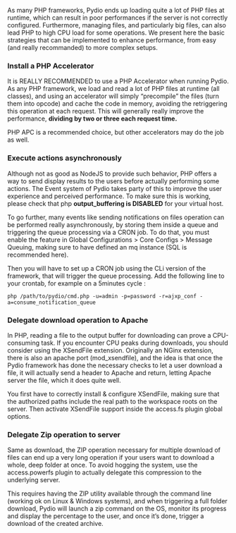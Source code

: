 As many PHP frameworks, Pydio ends up loading quite a lot of PHP files at runtime, which can result in poor performances if the server is not correctly configured. Furthermore, managing files, and particularly big files, can also lead PHP to high CPU load for some operations. We present here the basic strategies that can be implemented to enhance performance, from easy (and really recommanded) to more complex setups.

### Install a PHP Accelerator
It is REALLY RECOMMENDED to use a PHP Accelerator when running Pydio. As any PHP framework, we load and read a lot of PHP files at runtime (all classes), and using an accelerator will simply “precompile” the files (turn them into opcode) and cache the code in memory, avoiding the retriggering this operation at each request. This will generally really improve the performance, **dividing by two or three each request time.**

PHP APC is a recommended choice, but other accelerators may do the job as well.

### Execute actions asynchronously
Although not as good as NodeJS to provide such behavior, PHP offers a way to send display results to the users before actually performing some actions. The Event system of Pydio takes party of this to improve the user experience and perceived performance. To make sure this is working, please check that php **output_buffering is DISABLED** for your virtual host.

To go further, many events like sending notifications on files operation can be performed really asynchronously, by storing them inside a queue and triggering the queue processing via a CRON job. To do that, you must enable the feature in Global Configurations > Core Configs > Message Queuing, making sure to have defined an mq instance (SQL is recommended here).

Then you will have to set up a CRON job using the CLi version of the framework, that will trigger the queue processing. Add the following line to your crontab, for example on a 5minutes cycle :

`php /path/to/pydio/cmd.php -u=admin -p=password -r=ajxp_conf -a=consume_notification_queue`

### Delegate download operation to Apache
In PHP, reading a file to the output buffer for downloading can prove a CPU-consuming task. If you encounter CPU peaks during downloads, you should consider using the XSendFile extension. Originally an NGinx extension, there is also an apache port (mod_xsendfile), and the idea is that once the Pydio framework has done the necessary checks to let a user download a file, it will actually send a header to Apache and return, letting Apache server the file, which it does quite well.

You first have to correctly install & configure XSendFile, making sure that the authorized paths include the real path to the workspace roots on the server. Then activate XSendFile support inside the access.fs plugin global options.

### Delegate Zip operation to server
Same as download, the ZIP operation necessary for multiple download of files can end up a very long operation if your users want to download a whole, deep folder at once. To avoid hogging the system, use the access.powerfs plugin to actually delegate this compression to the underlying server.

This requires having the ZIP utility available through the command line (working ok on Linux & Windows systems), and when triggering a full folder download, Pydio will launch a zip command on the OS, monitor its progress and display the percentage to the user, and once it’s done, trigger a download of the created archive.
